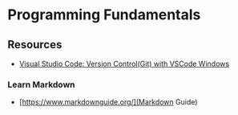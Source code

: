 # Programming Fundamentals


## Resources
- [Visual Studio Code: Version Control(Git) with VSCode Windows](https://learn.microsoft.com/en-us/visualstudio/version-control/git-with-visual-studio?view=vs-2022#start-with-git--github-in-visual-studio)

### Learn Markdown
- [https://www.markdownguide.org/](Markdown Guide)